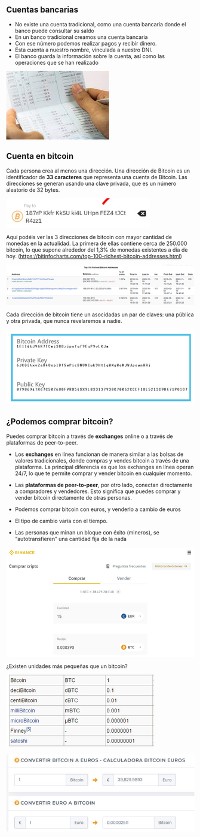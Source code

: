 ## Cuentas bancarias

- No existe una cuenta tradicional, como una cuenta bancaria donde el banco puede consultar su saldo
- En un banco tradicional creamos una cuenta bancaria
- Con ese número podemos realizar pagos y recibir dinero.
- Esta cuenta a nuestro nombre, vinculada a nuestro DNI.
- El banco guarda la información sobre la cuenta, así como las operaciones que se han realizado

![](img/2022-11-06-22-53-12.png)

## Cuenta en bitcoin

Cada persona crea al menos una dirección. Una dirección de Bitcoin es un identificador de **33 caracteres** que representa una cuenta de Bitcoin. Las direcciones se generan usando una clave privada, que es un número aleatorio de 32 bytes.

![](img/2022-11-06-22-53-18.png)

Aquí podéis ver las 3 direcciones de bitcoin con mayor cantidad de monedas en la actualidad. La primera de ellas contiene cerca de 250.000 bitcoin, lo que supone alrededor del 1,3% de monedas existentes a dia de hoy. (https://bitinfocharts.com/top-100-richest-bitcoin-addresses.html)

![](img/2022-12-15-17-41-02.png)

Cada dirección de bitcoin tiene un asocidadas un par de claves: una pública y otra privada, que nunca revelaremos a nadie.

![](img/2022-12-15-17-46-59.png)



## ¿Podemos comprar bitcoin?

Puedes comprar bitcoin a través de **exchanges** online o a través de plataformas de peer-to-peer.

- Los **exchanges** en línea funcionan de manera similar a las bolsas de valores tradicionales, donde compras y vendes bitcoin a través de una plataforma. La principal diferencia es que los exchanges en línea operan 24/7, lo que te permite comprar y vender bitcoin en cualquier momento.
- Las **plataformas de peer-to-peer**, por otro lado, conectan directamente a compradores y vendedores. Esto significa que puedes comprar y vender bitcoin directamente de otras personas.

- Podemos comprar bitcoin con euros, y venderlo a cambio de euros
- El tipo de cambio varía con el tiempo.
- Las personas que minan un bloque con éxito (mineros), se “autotransfieren” una cantidad fija de la nada

![](img/2022-11-06-22-54-51.png)

¿Existen unidades más pequeñas que un bitcoin?

![](img/2022-11-06-22-54-57.png)

![](img/2022-11-06-22-55-02.png)